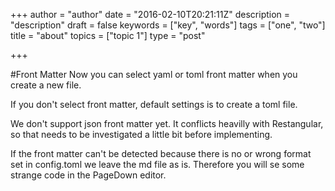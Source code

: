 +++
author = "author"
date = "2016-02-10T20:21:11Z"
description = "description"
draft = false
keywords = ["key", "words"]
tags = ["one", "two"]
title = "about"
topics = ["topic 1"]
type = "post"

+++

#Front Matter
Now you can select yaml or toml front matter when you create a new file.

If you don't select front matter, default settings is to create a toml file.

We don't support json front matter yet. It conflicts heavilly with Restangular, so that needs to be investigated a little bit before implementing.

If the front matter can't be detected because there is no or wrong format set in config.toml we leave the md file as is. Therefore you will se some strange code in the PageDown editor.
